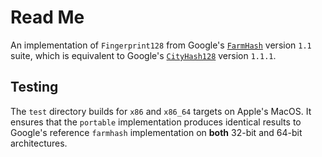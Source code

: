 # Read Me

An implementation of `Fingerprint128` from Google's [`FarmHash`](https://github.com/google/farmhash) version `1.1` suite, which is equivalent to Google's [`CityHash128`](https://github.com/google/cityhash) version `1.1.1`.

## Testing

The `test` directory builds for `x86` and `x86_64` targets on Apple's MacOS. It ensures that the `portable` implementation produces identical results to Google's reference `farmhash` implementation on **both** 32-bit and 64-bit architectures.
